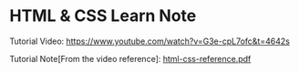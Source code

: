 # HTML & CSS Learn Note
Tutorial Video: https://www.youtube.com/watch?v=G3e-cpL7ofc&t=4642s

Tutorial Note[From the video reference]: [html-css-reference.pdf](https://github.com/gnehcuyz/HTML/files/9750393/html-css-reference.pdf)
